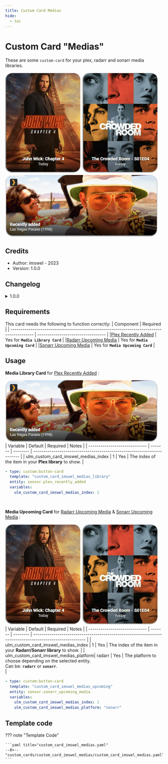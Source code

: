 ```yaml
---
title: Custom Card Medias
hide:
  - toc
---
```


<!-- markdownlint-disable MD046 -->

# Custom Card "Medias"

These are some `custom-card` for your plex, radarr and sonarr media libraries.

![example-image-radarr](../../docs/assets/img/custom_card_imswel_medias/medias_upcoming_radarr.png)
![example-image-sonarr](../../docs/assets/img/custom_card_imswel_medias/medias_upcoming_sonarr.png)<br>
![example-image-plex](../../docs/assets/img/custom_card_imswel_medias/medias_library_plex.png)

## Credits

- Author: imswel - 2023
- Version: 1.0.0

## Changelog

<details>
<summary>1.0.0</summary>
Initial release
</details>

## Requirements

This card needs the following to function correctly:
| Component                                                                                 | Required                           |
| ----------------------------------------------------------------------------------------- | ---------------------------------- |
|[Plex Recently Added](https://github.com/NemesisRE/sensor.plex_recently_added)             | Yes for **`Media Library Card`**   |
|[Radarr Upcoming Media](https://github.com/custom-components/sensor.radarr_upcoming_media) | Yes for **`Media Upcoming Card`**  |
|[Sonarr Upcoming Media](https://github.com/custom-components/sensor.sonarr_upcoming_media) | Yes for **`Media Upcoming Card`**  |

## Usage

**Media Library Card** for [Plex Recently Added](https://github.com/NemesisRE/sensor.plex_recently_added) :

![example-image-plex](../../docs/assets/img/custom_card_imswel_medias/medias_library_plex.png)<br>
| Variable                              | Default | Required | Notes                                                                   |
| -----------------------------         | ------- | -------- | ----------------------------------------------------------------------- |
| ulm_custom_card_imswel_medias_index   |    1    | Yes      | The index of the item in your **Plex library**  to show.                |

```yaml
- type: custom:button-card
  template: "custom_card_imswel_medias_library"
  entity: sensor.plex_recently_added
  variables:
    ulm_custom_card_imswel_medias_index: 1
```

<br>

**Media Upcoming Card** for [Radarr Upcoming Media](https://github.com/custom-components/sensor.radarr_upcoming_media) & [Sonarr Upcoming Media](https://github.com/custom-components/sensor.sonarr_upcoming_media) :

![example-image-radarr](../../docs/assets/img/custom_card_imswel_medias/medias_upcoming_radarr.png)
![example-image-sonarr](../../docs/assets/img/custom_card_imswel_medias/medias_upcoming_sonarr.png)<br>
| Variable                              | Default | Required | Notes                                                                                                    |
| -----------------------------         | ------- | -------- | -------------------------------------------------------------------------------------------------------- |
| ulm_custom_card_imswel_medias_index   | 1       | Yes      | The index of the item in your **Radarr/Sonarr library** to show.                                         |
| ulm_custom_card_imswel_medias_platform| radarr  | Yes      | The platform to choose depending on the selected entity. <br> Can be: **`radarr`** or **`sonarr`**. <br> |

```yaml
- type: custom:button-card
  template: "custom_card_imswel_medias_upcoming"
  entity: sensor.sonarr_upcoming_media
  variables:
    ulm_custom_card_imswel_medias_index: 1
    ulm_custom_card_imswel_medias_platform: "sonarr"
```

## Template code

??? note "Template Code"

    ```yaml title="custom_card_imswel_medias.yaml"
    --8<-- "custom_cards/custom_card_imswel_medias/custom_card_imswel_medias.yaml"
    ```
